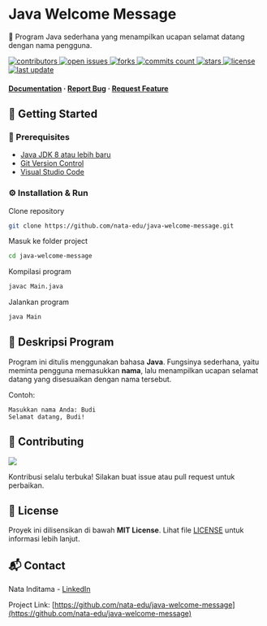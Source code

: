 # Java Welcome Message

👋 Program Java sederhana yang menampilkan ucapan selamat datang dengan nama pengguna.

<p>
  <a href="https://github.com/nata-edu/java-welcome-message/graphs/contributors">
    <img src="https://img.shields.io/github/contributors/nata-edu/java-welcome-message" alt="contributors" />
  </a>
  <a href="https://github.com/nata-edu/java-welcome-message/issues/">
    <img src="https://img.shields.io/github/issues/nata-edu/java-welcome-message" alt="open issues" />
  </a>
  <a href="https://github.com/nata-edu/java-welcome-message/network/members">
    <img src="https://badgen.net/github/forks/nata-edu/java-welcome-message" alt="forks" />
  </a>
  <a href="https://github.com/nata-edu/java-welcome-message/graphs/commit-activity">
    <img src="https://badgen.net/github/commits/nata-edu/java-welcome-message" alt="commits count" />
  </a>
  <a href="https://github.com/nata-edu/java-welcome-message/stargazers">
    <img src="https://badgen.net/github/stars/nata-edu/java-welcome-message" alt="stars" />
  </a>
  <a href="https://github.com/nata-edu/java-welcome-message/blob/main/LICENSE">
    <img src="https://img.shields.io/github/license/nata-edu/java-welcome-message.svg" alt="license" />
  </a>
  <a href="https://github.com/nata-edu/java-welcome-message">
    <img src="https://img.shields.io/github/last-commit/nata-edu/java-welcome-message" alt="last update" />
  </a>
</p>
   
<h4>
  <a href="https://github.com/nata-edu/java-welcome-message">Documentation</a>
  <span> · </span>
  <a href="https://github.com/nata-edu/java-welcome-message/issues/">Report Bug</a>
  <span> · </span>
  <a href="https://github.com/nata-edu/java-welcome-message/issues/">Request Feature</a>
</h4>

<!-- Getting Started -->
## 🚀 Getting Started

### 🔧 Prerequisites

- [Java JDK 8 atau lebih baru](https://www.oracle.com/java/technologies/javase-downloads.html)  
- [Git Version Control](https://git-scm.com/downloads)  
- [Visual Studio Code](https://code.visualstudio.com/download)

### ⚙️ Installation & Run

Clone repository

```bash
git clone https://github.com/nata-edu/java-welcome-message.git
```

Masuk ke folder project

```bash
cd java-welcome-message
```

Kompilasi program

```bash
javac Main.java
```

Jalankan program

```bash
java Main
```

## 📖 Deskripsi Program

Program ini ditulis menggunakan bahasa **Java**.
Fungsinya sederhana, yaitu meminta pengguna memasukkan **nama**, lalu menampilkan ucapan selamat datang yang disesuaikan dengan nama tersebut.

Contoh:

```
Masukkan nama Anda: Budi
Selamat datang, Budi!
```

## 👋 Contributing

<a href="https://github.com/nata-edu/java-welcome-message/graphs/contributors">
  <img src="https://contrib.rocks/image?repo=nata-edu/java-welcome-message" />
</a><br/>

Kontribusi selalu terbuka!
Silakan buat issue atau pull request untuk perbaikan.

## 📜 License

Proyek ini dilisensikan di bawah **MIT License**.
Lihat file [LICENSE](https://github.com/nata-edu/java-welcome-message/blob/main/LICENSE) untuk informasi lebih lanjut.

## 📬 Contact

Nata Inditama - [LinkedIn](https://linkedin.com/in/natainditama/)

Project Link: [https://github.com/nata-edu/java-welcome-message](https://github.com/nata-edu/java-welcome-message)
